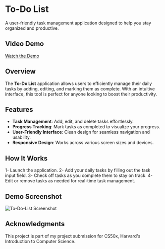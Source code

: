 # **To-Do List**
A user-friendly task management application designed to help you stay organized and productive.

## **Video Demo**
[Watch the Demo](https://www.youtube.com/watch?v=HOPF_dhpUqk)

## **Overview**
The **To-Do List** application allows users to efficiently manage their daily tasks by adding, editing, and marking them as complete. With an intuitive interface, this tool is perfect for anyone looking to boost their productivity.

## **Features**
- **Task Management**: Add, edit, and delete tasks effortlessly.
- **Progress Tracking**: Mark tasks as completed to visualize your progress.
- **User-Friendly Interface**: Clean design for seamless navigation and usability.
- **Responsive Design**: Works across various screen sizes and devices.

## **How It Works**
1- Launch the application.
2- Add your daily tasks by filling out the task input field.
3- Check off tasks as you complete them to stay on track.
4- Edit or remove tasks as needed for real-time task management.

## Demo Screenshot
![To-Do-List Screenshot](https://github.com/user-attachments/assets/fbdac2a6-6e52-4d20-9859-6ab9594261f1)

## **Acknowledgments**
This project is part of my project submission for CS50x, Harvard's Introduction to Computer Science.
